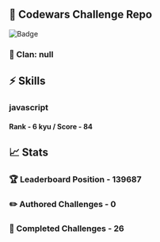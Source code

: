 ## :trident: Codewars Challenge Repo
![Badge](https://www.codewars.com/users/scottworks/badges/large)
### :wolf: Clan: null
## :zap: Skills
### javascript
#### Rank - 6 kyu / Score - 84

## :chart_with_upwards_trend: Stats
### :trophy: Leaderboard Position - 139687
### :pencil2: Authored Challenges - 0
### :muscle: Completed Challenges - 26
